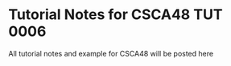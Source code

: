 # Tutorial Notes for CSCA48 TUT 0006

All tutorial notes and example for CSCA48 will be posted here
